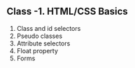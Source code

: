 Class -1. HTML/CSS Basics
-------------------------
1. Class and id selectors
2. Pseudo classes
3. Attribute selectors
4. Float property
5. Forms


